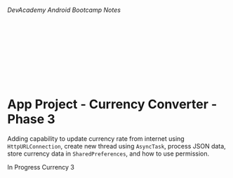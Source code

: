 
###### DevAcademy Android Bootcamp Notes

<br/>
<br/>
<br/>
<br/>
<br/>
<br/>
<br/>

# App Project - Currency Converter - Phase 3

Adding capability to update currency rate from internet using `HttpURLConnection`, create new thread using `AsyncTask`, process JSON data, store currency data in `SharedPreferences`, and how to use permission.

In Progress Currency 3